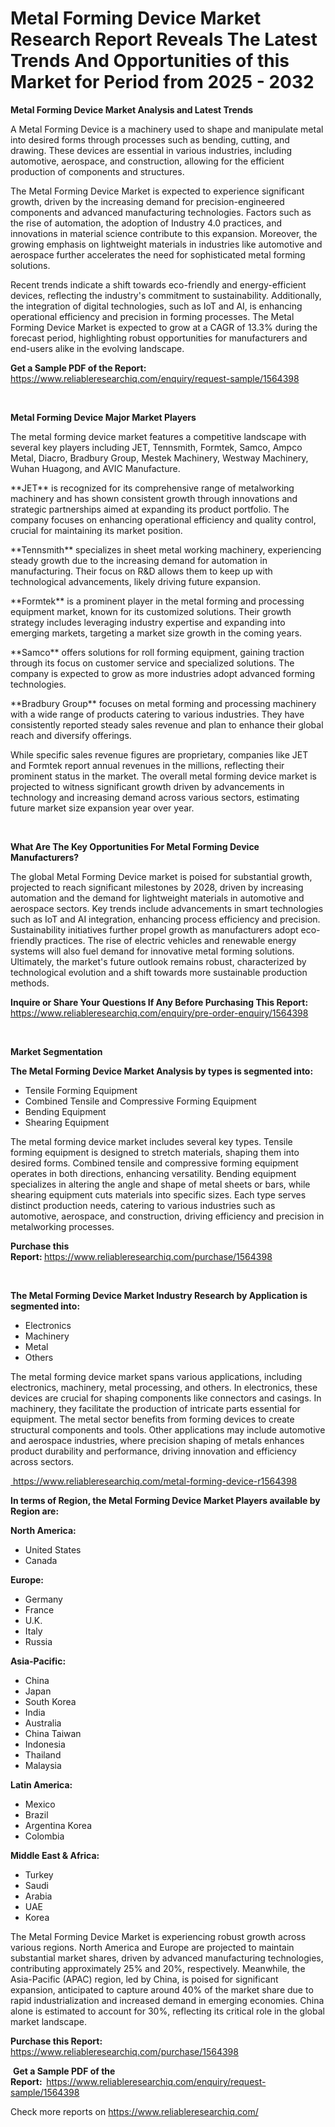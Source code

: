 <p><h1>Metal Forming Device Market Research Report Reveals The Latest Trends And Opportunities of this Market for Period from 2025 - 2032</h1></p><p><strong>Metal Forming Device Market Analysis and Latest Trends</strong></p>
<p><p>A Metal Forming Device is a machinery used to shape and manipulate metal into desired forms through processes such as bending, cutting, and drawing. These devices are essential in various industries, including automotive, aerospace, and construction, allowing for the efficient production of components and structures.</p><p>The Metal Forming Device Market is expected to experience significant growth, driven by the increasing demand for precision-engineered components and advanced manufacturing technologies. Factors such as the rise of automation, the adoption of Industry 4.0 practices, and innovations in material science contribute to this expansion. Moreover, the growing emphasis on lightweight materials in industries like automotive and aerospace further accelerates the need for sophisticated metal forming solutions.</p><p>Recent trends indicate a shift towards eco-friendly and energy-efficient devices, reflecting the industry's commitment to sustainability. Additionally, the integration of digital technologies, such as IoT and AI, is enhancing operational efficiency and precision in forming processes. The Metal Forming Device Market is expected to grow at a CAGR of 13.3% during the forecast period, highlighting robust opportunities for manufacturers and end-users alike in the evolving landscape.</p></p>
<p><strong>Get a Sample PDF of the Report:&nbsp;</strong> <a href="https://www.reliableresearchiq.com/enquiry/request-sample/1564398?utm_campaign=2843&utm_medium=2&utm_source=Github&utm_content=ia&utm_term=11042025&utm_id=metal-forming-device">https://www.reliableresearchiq.com/enquiry/request-sample/1564398</a></p>
<p>&nbsp;</p>
<p><strong>Metal Forming Device Major Market Players</strong></p>
<p><p>The metal forming device market features a competitive landscape with several key players including JET, Tennsmith, Formtek, Samco, Ampco Metal, Diacro, Bradbury Group, Mestek Machinery, Westway Machinery, Wuhan Huagong, and AVIC Manufacture.</p><p>**JET** is recognized for its comprehensive range of metalworking machinery and has shown consistent growth through innovations and strategic partnerships aimed at expanding its product portfolio. The company focuses on enhancing operational efficiency and quality control, crucial for maintaining its market position. </p><p>**Tennsmith** specializes in sheet metal working machinery, experiencing steady growth due to the increasing demand for automation in manufacturing. Their focus on R&D allows them to keep up with technological advancements, likely driving future expansion.</p><p>**Formtek** is a prominent player in the metal forming and processing equipment market, known for its customized solutions. Their growth strategy includes leveraging industry expertise and expanding into emerging markets, targeting a market size growth in the coming years.</p><p>**Samco** offers solutions for roll forming equipment, gaining traction through its focus on customer service and specialized solutions. The company is expected to grow as more industries adopt advanced forming technologies.</p><p>**Bradbury Group** focuses on metal forming and processing machinery with a wide range of products catering to various industries. They have consistently reported steady sales revenue and plan to enhance their global reach and diversify offerings.</p><p>While specific sales revenue figures are proprietary, companies like JET and Formtek report annual revenues in the millions, reflecting their prominent status in the market. The overall metal forming device market is projected to witness significant growth driven by advancements in technology and increasing demand across various sectors, estimating future market size expansion year over year.</p></p>
<p>&nbsp;</p>
<p><strong>What Are The Key Opportunities For Metal Forming Device Manufacturers?</strong></p>
<p><p>The global Metal Forming Device market is poised for substantial growth, projected to reach significant milestones by 2028, driven by increasing automation and the demand for lightweight materials in automotive and aerospace sectors. Key trends include advancements in smart technologies such as IoT and AI integration, enhancing process efficiency and precision. Sustainability initiatives further propel growth as manufacturers adopt eco-friendly practices. The rise of electric vehicles and renewable energy systems will also fuel demand for innovative metal forming solutions. Ultimately, the market's future outlook remains robust, characterized by technological evolution and a shift towards more sustainable production methods.</p></p>
<p><strong>Inquire or Share Your Questions If Any Before Purchasing This Report:</strong> <a href="https://www.reliableresearchiq.com/enquiry/pre-order-enquiry/1564398?utm_campaign=2843&utm_medium=2&utm_source=Github&utm_content=ia&utm_term=11042025&utm_id=metal-forming-device">https://www.reliableresearchiq.com/enquiry/pre-order-enquiry/1564398</a></p>
<p>&nbsp;</p>
<p><strong>Market Segmentation</strong></p>
<p><strong>The Metal Forming Device Market Analysis by types is segmented into:</strong></p>
<p><ul><li>Tensile Forming Equipment</li><li>Combined Tensile and Compressive Forming Equipment</li><li>Bending Equipment</li><li>Shearing Equipment</li></ul></p>
<p><p>The metal forming device market includes several key types. Tensile forming equipment is designed to stretch materials, shaping them into desired forms. Combined tensile and compressive forming equipment operates in both directions, enhancing versatility. Bending equipment specializes in altering the angle and shape of metal sheets or bars, while shearing equipment cuts materials into specific sizes. Each type serves distinct production needs, catering to various industries such as automotive, aerospace, and construction, driving efficiency and precision in metalworking processes.</p></p>
<p><strong>Purchase this Report:&nbsp;</strong><a href="https://www.reliableresearchiq.com/purchase/1564398?utm_campaign=2843&utm_medium=2&utm_source=Github&utm_content=ia&utm_term=11042025&utm_id=metal-forming-device">https://www.reliableresearchiq.com/purchase/1564398</a></p>
<p>&nbsp;</p>
<p><strong>The Metal Forming Device Market Industry Research by Application is segmented into:</strong></p>
<p><ul><li>Electronics</li><li>Machinery</li><li>Metal</li><li>Others</li></ul></p>
<p><p>The metal forming device market spans various applications, including electronics, machinery, metal processing, and others. In electronics, these devices are crucial for shaping components like connectors and casings. In machinery, they facilitate the production of intricate parts essential for equipment. The metal sector benefits from forming devices to create structural components and tools. Other applications may include automotive and aerospace industries, where precision shaping of metals enhances product durability and performance, driving innovation and efficiency across sectors.</p></p>
<p><a href="https://www.reliableresearchiq.com/metal-forming-device-r1564398?utm_campaign=2843&utm_medium=2&utm_source=Github&utm_content=ia&utm_term=11042025&utm_id=metal-forming-device">&nbsp;https://www.reliableresearchiq.com/metal-forming-device-r1564398</a></p>
<p><strong>In terms of Region, the Metal Forming Device Market Players available by Region are:</strong></p>
<p>
    <p> <strong> North America: </strong>
        <ul>
            <li>United States</li>
            <li>Canada</li>
        </ul>
        </p> 
    <p> <strong> Europe: </strong>
        <ul>
            <li>Germany</li>
            <li>France</li>
            <li>U.K.</li>
            <li>Italy</li>
            <li>Russia</li>
        </ul>
        </p> 
    <p> <strong> Asia-Pacific: </strong>
        <ul>
            <li>China</li>
            <li>Japan</li>
            <li>South Korea</li>
            <li>India</li>
            <li>Australia</li>
            <li>China Taiwan</li>
            <li>Indonesia</li>
            <li>Thailand</li>
            <li>Malaysia</li>
        </ul>
        </p> 
    <p> <strong> Latin America: </strong>
        <ul>
            <li>Mexico</li>
            <li>Brazil</li>
            <li>Argentina Korea</li>
            <li>Colombia</li>
        </ul>
        </p> 
    <p> <strong> Middle East & Africa: </strong>
        <ul>
            <li>Turkey</li>
            <li>Saudi</li>
            <li>Arabia</li>
            <li>UAE</li>
            <li>Korea</li>
        </ul>
    </p>
    </p>
<p><p>The Metal Forming Device Market is experiencing robust growth across various regions. North America and Europe are projected to maintain substantial market shares, driven by advanced manufacturing technologies, contributing approximately 25% and 20%, respectively. Meanwhile, the Asia-Pacific (APAC) region, led by China, is poised for significant expansion, anticipated to capture around 40% of the market share due to rapid industrialization and increased demand in emerging economies. China alone is estimated to account for 30%, reflecting its critical role in the global market landscape.</p></p>
<p><strong>Purchase this Report: </strong><a href="https://www.reliableresearchiq.com/purchase/1564398?utm_campaign=2843&utm_medium=2&utm_source=Github&utm_content=ia&utm_term=11042025&utm_id=metal-forming-device">https://www.reliableresearchiq.com/purchase/1564398</a></p>
<p>&nbsp;<strong>Get a Sample PDF of the Report:&nbsp;&nbsp;</strong><a href="https://www.reliableresearchiq.com/enquiry/request-sample/1564398?utm_campaign=2843&utm_medium=2&utm_source=Github&utm_content=ia&utm_term=11042025&utm_id=metal-forming-device">https://www.reliableresearchiq.com/enquiry/request-sample/1564398</a></p>
<p><strong></strong></p>
<p>Check more reports on <a href="https://www.reliableresearchiq.com/?utm_campaign=2843&utm_medium=2&utm_source=Github&utm_content=ia&utm_term=11042025&utm_id=metal-forming-device">https://www.reliableresearchiq.com/</a></p>